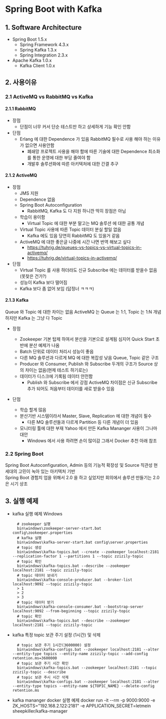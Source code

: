# Spring Boot with Kafka

## 1. Software Architecture

* Spring Boot 1.5.x
  * Spring Framework 4.3.x
  * Spring Kafka 1.3.x
  * Spring Integration 2.3.x
* Apache Kafka 1.0.x
  * Kafka Client 1.0.x

## 2. 사용이유

### 2.1 ActiveMQ vs RabbitMQ vs Kafka

#### 2.1.1 RabbitMQ

* 장점
  * 단점이 너무 커서 단순 테스트만 하고 상세하게 기능 확인 안함
* 단점
  * Erlang 에 대한 Dependence 가 있음 RabbitMQ 필수로 사용 해야 하는 이유가 없으면 사용안함
    * 폐쇄망 프로젝트 사용을 해야 함에 따른 기술에 대한 Dependence 최소화 를 통한 운영에 대한 부담 줄여야 함
    * 개발후 솔루션화에 따른 아키텍처에 대한 간결 추구

#### 2.1.2 ActiveMQ

* 장점
  * JMS 지원
  * Dependence 없음
  * Spring Boot Autoconfiguration
    * RabbitMQ, Kafka 도 다 지원 하니깐 딱히 장점은 아님
  * 학습이 용이함
    * Virtual Topic 에 대한 부분 말고는 MQ 솔루션 에 대한 공통 개념
  * Virtual Topic 사용에 따른 Topic 데이터 분실 할일 없음
    * Kafka 에도 있음 당연히 RabbitMQ 도 있을거 같음
  * ActiveMQ 에 대한 좋은글 나중에 시간 나면 번역 해보고 싶다
    * https://tuhrig.de/queues-vs-topics-vs-virtual-topics-in-activemq/
    * https://tuhrig.de/virtual-topics-in-activemq/
* 단점
  * Virtual Topic 를 사용 하더라도 신규 Subscribe 에는 데이터를 받을수 없음 (못찾은 건가?)
  * 성능이 Kafka 보다 떨어짐
  * Kafka 보다 좀 없어 보임 (답정너 ㅋㅋㅋ)

#### 2.1.3 Kafka

Queue 와 Topic 에 대한 차이는 없음 ActiveMQ 는 Queue 는 1:1, Topic 는 1:N 개념 하지만 Kafka 는 그냥 다 Topic

* 장점
  * Zookeeper 기본 탑제 하여서 분산을 기본으로 설계됨 심지어 Quick Start 초반에 분산 예제가 나옴
  * Batch 단위로 데이터 처리시 성능이 좋음
  * 다른 MQ 솔루션과 다르게 MQ 에 대한 복잡성 낮음 Queue, Topic 같은 구조
  * Producer 와 Consumer, Publish 와 Subscribe 두개의 구조가 Source 상의 차이는 없음(현제 테스트 하기로는)  
  * 데이터가 디스크에 기록됨 데이터 안전함
    * Publish 와 Subscribe 에서 강점 ActiveMQ 차이점은 신규 Subscribe 추가 되어도 처음부터 데이터를 새로 받을수 있음

* 단점
  * 학습 할게 많음
  * 분산기반 시스템이라서 Master, Slave, Replication 에 대한 개념이 필수
    * 다른 MQ 솔루션들과 다르게 Partition 등 다른 개념이 더 있음
  * 모니터링 툴에 대한 부재 Yahoo 에서 만든 Kafka Mananger 사용이 그나마 대안
    * Windows 에서 사용 하려면 손이 많이감 그래서 Docker 추천 아래 참조

### 2.2 Spring Boot

Spring Boot Autoconfiguration, Admin 등의 기능적 확장성 및 Source 직관성 현 세대의 고민이 녹아 있는 아키텍처 기반<br/>
Spring Boot 경험치 업을 위해서 2.0 을 하고 싶었지만 회의에서 솔루션 만들기는  2.0 은 시기 상조

## 3. 실행 예제

* kafka 실행 예제 Windows

        # zookeeper 실행
        bin\windows\zookeeper-server-start.bat config\zookeeper.properties
        # kafka 실행
        bin\windows\kafka-server-start.bat config\server.properties
        # topic 생성
        bin\windows\kafka-topics.bat --create --zookeeper localhost:2181 --replication-factor 1 --partitions 1 --topic zzizily-topic
        # topic 확인
        bin\windows\kafka-topics.bat --describe --zookeeper localhost:2181 --topic zzizily-topic
        # topic 데이터 보내기
        bin\windows\kafka-console-producer.bat --broker-list localhost:9092 --topic zzizily-topic
        > 1
        > 2
        > 3
        # topic 데이터 받기
        bin\windows\kafka-console-consumer.bat --bootstrap-server localhost:9092 --from-beginning --topic zzizily-topic
        # topic 확인
        bin\windows\kafka-topics.bat --describe --zookeeper localhost:2181 --topic zzizily-topic

* kafka 특정 topic 보관 주기 설정 (1시간) 및 삭제

        # topic 보관 주기 1시간(3600000) 설정
        bin\windows\kafka-configs.bat --zookeeper localhost:2181 --alter --entity-type topics --entity-name zzizily-topic --add-config retention.ms=3600000
        # topic 보관 주기 시간 확인
        bin\windows\kafka-topics.bat --zookeeper localhost:2181 --topic zzizily-topic --describe
        # topic 보관 주시 시간 삭제
        bin\windows\kafka-configs.bat --zookeeper localhost:2181 --alter --entity-type topics --entity-name ${TOPIC_NAME} --delete-config retention.ms

* kafka mananger docker 실행 예제
        docker run -it --rm  -p 9000:9000 -e ZK_HOSTS="192.168.2.122:2181" -e APPLICATION_SECRET=letmein sheepkiller/kafka-manager